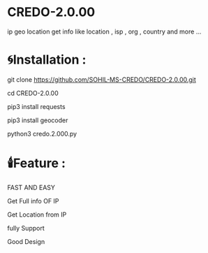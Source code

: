 # CREDO-2.0.00
ip geo location get info like location , isp , org , country and more ...

# 🌀Installation :

git clone https://github.com/SOHIL-MS-CREDO/CREDO-2.0.00.git

cd CREDO-2.0.00

pip3 install requests

pip3 install geocoder

python3 credo.2.000.py 

# 🕯️Feature :

FAST AND EASY

Get Full info OF IP

Get Location from IP

fully Support

Good Design
